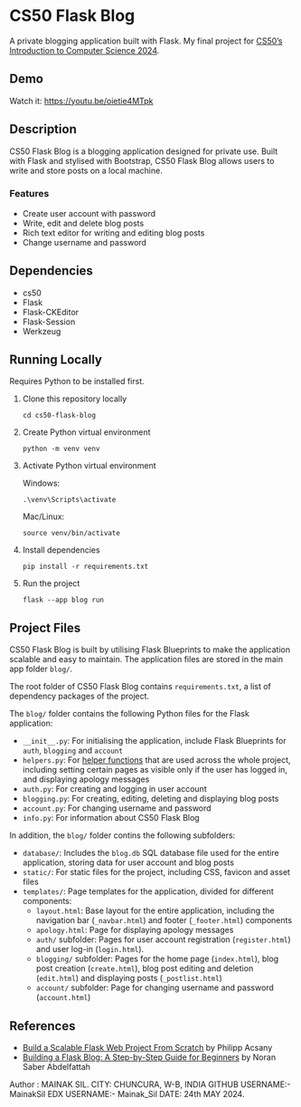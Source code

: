 # CS50 Flask Blog

A private blogging application built with Flask. My final project for [CS50’s Introduction to Computer Science 2024](https://cs50.harvard.edu/x/2024/project/).



## Demo

Watch it: https://youtu.be/oietie4MTpk


## Description

CS50 Flask Blog is a blogging application designed for private use. Built with Flask and stylised with Bootstrap, CS50 Flask Blog allows users to write and store posts on a local machine.

### Features
- Create user account with password
- Write, edit and delete blog posts
- Rich text editor for writing and editing blog posts
- Change username and password

## Dependencies
- cs50
- Flask
- Flask-CKEditor
- Flask-Session
- Werkzeug

## Running Locally

Requires Python to be installed first.

1. Clone this repository locally
    ```
    cd cs50-flask-blog
    ```

1. Create Python virtual environment
    ```
    python -m venv venv
    ```

1. Activate Python virtual environment

    Windows:
    ```
    .\venv\Scripts\activate
    ```
    Mac/Linux:
    ```
    source venv/bin/activate
    ```

1. Install dependencies
    ```
    pip install -r requirements.txt
    ```

1. Run the project
    ```
    flask --app blog run
    ```

## Project Files

CS50 Flask Blog is built by utilising Flask Blueprints to make the application scalable and easy to maintain. The application files are stored in the main app folder `blog/`.

The root folder of CS50 Flask Blog contains `requirements.txt`, a list of dependency packages of the project.

The `blog/` folder contains the following Python files for the Flask application:
- `__init__.py`: For initialising the application, include Flask Blueprints for `auth`, `blogging` and `account`
- `helpers.py`: For [helper functions](https://www.geeksforgeeks.org/what-are-the-helper-functions/) that are used across the whole project, including setting certain pages as visible only if the user has logged in, and displaying apology messages
- `auth.py`: For creating and logging in user account
- `blogging.py`: For creating, editing, deleting and displaying blog posts
- `account.py`: For changing username and password
- `info.py`: For information about CS50 Flask Blog

In addition, the `blog/` folder contins the following subfolders:
- `database/`: Includes the `blog.db` SQL database file used for the entire application, storing data for user account and blog posts
- `static/`: For static files for the project, including CSS, favicon and asset files
- `templates/`: Page templates for the application, divided for different components:
    - `layout.html`: Base layout for the entire application, including the navigation bar (`_navbar.html`) and footer (`_footer.html`) components
    - `apology.html`: Page for displaying apology messages
    - `auth/` subfolder: Pages for user account registration (`register.html`) and user log-in (`login.html`).
    - `blogging/` subfolder: Pages for the home page (`index.html`), blog post creation (`create.html`), blog post editing and deletion (`edit.html`) and displaying posts (`_postlist.html`)
    - `account/` subfolder: Page for changing username and password (`account.html`)

## References
- [Build a Scalable Flask Web Project From Scratch](https://realpython.com/flask-project/) by Philipp Acsany
- [Building a Flask Blog: A Step-by-Step Guide for Beginners](https://medium.com/@noransaber685/building-a-flask-blog-a-step-by-step-guide-for-beginners-8bffe925cd0e) by Noran Saber Abdelfattah







Author : MAINAK SIL.
CITY: CHUNCURA, W-B, INDIA
GITHUB USERNAME:- MainakSil
EDX USERNAME:- Mainak_Sil
DATE: 24th MAY 2024.
